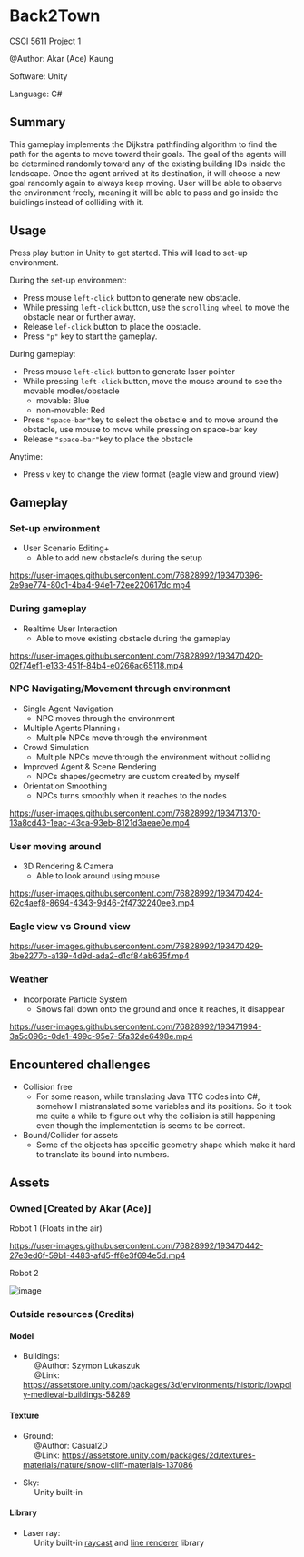 # Back2Town

CSCI 5611 Project 1

@Author: Akar (Ace) Kaung

Software: Unity

Language: C#

## Summary
This gameplay implements the Dijkstra pathfinding algorithm to find the path for the agents to move toward their goals. 
The goal of the agents will be determined randomly toward any of the existing building IDs inside the landscape.
Once the agent arrived at its destination, it will choose a new goal randomly again to always keep moving.
User will be able to observe the environment freely, meaning it will be able to pass and go inside the buidlings instead of colliding with it.

## Usage

Press play button in Unity to get started. This will lead to set-up environment. <br>

During the set-up environment:
  - Press mouse `left-click` button to generate new obstacle.
  - While pressing `left-click` button, use the `scrolling wheel` to move the obstacle near or further away.
  - Release `lef-click` button to place the obstacle.
  - Press `"p"` key to start the gameplay.

During gameplay:
  - Press mouse `left-click` button to generate laser pointer
  - While pressing `left-click` button, move the mouse around to see the movable modles/obstacle 
    - movable: Blue
    - non-movable: Red
  - Press `"space-bar"`key to select the obstacle and to move around the obstacle, use mouse to move while pressing on space-bar key
  - Release `"space-bar"`key to place the obstacle

Anytime:
  - Press `v` key to change the view format (eagle view and ground view) 

## Gameplay

### Set-up environment
- User Scenario Editing+ 
  - Able to add new obstacle/s during the setup

https://user-images.githubusercontent.com/76828992/193470396-2e9ae774-80c1-4ba4-94e1-72ee220617dc.mp4

### During gameplay
- Realtime User Interaction
  - Able to move existing obstacle during the gameplay

https://user-images.githubusercontent.com/76828992/193470420-02f74ef1-e133-451f-84b4-e0266ac65118.mp4

### NPC Navigating/Movement through environment
- Single Agent Navigation
  - NPC moves through the environment
- Multiple Agents Planning+
  - Multiple NPCs move through the environment
- Crowd Simulation
  - Multiple NPCs move through the environment without colliding
- Improved Agent & Scene Rendering
  - NPCs shapes/geometry are custom created by myself
- Orientation Smoothing
  - NPCs turns smoothly when it reaches to the nodes

https://user-images.githubusercontent.com/76828992/193471370-13a8cd43-1eac-43ca-93eb-8121d3aeae0e.mp4

### User moving around
- 3D Rendering & Camera 
  - Able to look around using mouse

https://user-images.githubusercontent.com/76828992/193470424-62c4aef8-8694-4343-9d46-2f4732240ee3.mp4

### Eagle view vs Ground view

https://user-images.githubusercontent.com/76828992/193470429-3be2277b-a139-4d9d-ada2-d1cf84ab635f.mp4

### Weather
- Incorporate Particle System
  - Snows fall down onto the ground and once it reaches, it disappear

https://user-images.githubusercontent.com/76828992/193471994-3a5c096c-0de1-499c-95e7-5fa32de6498e.mp4

## Encountered challenges
- Collision free
  - For some reason, while translating Java TTC codes into C#, somehow I mistranslated some variables and its positions. So it took me quite a while to figure out why the collision is still happening even though the implementation is seems to be correct.
- Bound/Collider for assets
  - Some of the objects has specific geometry shape which make it hard to translate its bound into numbers.

## Assets
### Owned \[Created by Akar (Ace)]
Robot 1 (Floats in the air)

https://user-images.githubusercontent.com/76828992/193470442-27e3ed6f-59b1-4483-afd5-ff8e3f694e5d.mp4

Robot 2 

![image](https://media.github.umn.edu/user/17933/files/d8332845-7ac1-4df1-8d1c-7535943f126f)

### Outside resources (Credits)
#### Model
- Buildings: <br>
&nbsp;&nbsp;&nbsp;&nbsp;&nbsp;@Author: Szymon Lukaszuk<br>
&nbsp;&nbsp;&nbsp;&nbsp;&nbsp;@Link: https://assetstore.unity.com/packages/3d/environments/historic/lowpoly-medieval-buildings-58289

#### Texture
- Ground: <br>
&nbsp;&nbsp;&nbsp;&nbsp;&nbsp;@Author: Casual2D<br>
&nbsp;&nbsp;&nbsp;&nbsp;&nbsp;@Link: https://assetstore.unity.com/packages/2d/textures-materials/nature/snow-cliff-materials-137086

- Sky: <br>
&nbsp;&nbsp;&nbsp;&nbsp;&nbsp;Unity built-in

#### Library
- Laser ray: <br>
&nbsp;&nbsp;&nbsp;&nbsp;&nbsp;Unity built-in [raycast](https://docs.unity3d.com/ScriptReference/Physics.Raycast.html) and [line renderer](https://docs.unity3d.com/Manual/class-LineRenderer.html) library
